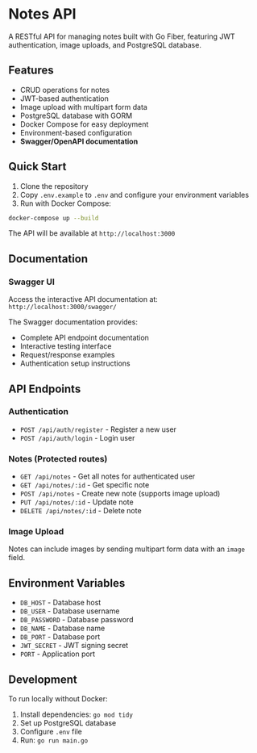 # Notes API

A RESTful API for managing notes built with Go Fiber, featuring JWT authentication, image uploads, and PostgreSQL database.

## Features

- CRUD operations for notes
- JWT-based authentication
- Image upload with multipart form data
- PostgreSQL database with GORM
- Docker Compose for easy deployment
- Environment-based configuration
- **Swagger/OpenAPI documentation**

## Quick Start

1. Clone the repository
2. Copy `.env.example` to `.env` and configure your environment variables
3. Run with Docker Compose:

```bash
docker-compose up --build
```

The API will be available at `http://localhost:3000`

## Documentation

### Swagger UI

Access the interactive API documentation at: `http://localhost:3000/swagger/`

The Swagger documentation provides:

- Complete API endpoint documentation
- Interactive testing interface
- Request/response examples
- Authentication setup instructions

## API Endpoints

### Authentication

- `POST /api/auth/register` - Register a new user
- `POST /api/auth/login` - Login user

### Notes (Protected routes)

- `GET /api/notes` - Get all notes for authenticated user
- `GET /api/notes/:id` - Get specific note
- `POST /api/notes` - Create new note (supports image upload)
- `PUT /api/notes/:id` - Update note
- `DELETE /api/notes/:id` - Delete note

### Image Upload

Notes can include images by sending multipart form data with an `image` field.

## Environment Variables

- `DB_HOST` - Database host
- `DB_USER` - Database username
- `DB_PASSWORD` - Database password
- `DB_NAME` - Database name
- `DB_PORT` - Database port
- `JWT_SECRET` - JWT signing secret
- `PORT` - Application port

## Development

To run locally without Docker:

1. Install dependencies: `go mod tidy`
2. Set up PostgreSQL database
3. Configure `.env` file
4. Run: `go run main.go`

